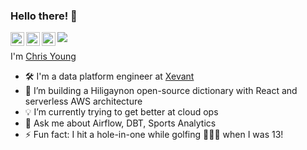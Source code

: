 ### Hello there! 👋

<a href="https://discord.com/users/crisp#7133">
  <img align="left" alt="Chris's Discord" width="22px" src="https://raw.githubusercontent.com/peterthehan/peterthehan/master/assets/discord.svg" />
</a>
<a href="https://twitter.com/chrisyoung0">
  <img align="left" alt="Chris Young | Twitter" width="22px" src="https://raw.githubusercontent.com/peterthehan/peterthehan/master/assets/twitter.svg" />
</a>
<a href="https://www.linkedin.com/in/chris-young22/">
  <img align="left" alt="Chris's LinkedIn" width="22px" src="https://raw.githubusercontent.com/peterthehan/peterthehan/master/assets/linkedin.svg" />
</a>
<!-- <a href="https://open.spotify.com/user/szs6ra3vt46y54o046u5biuo5">
  <img align="left" alt="Chris's Spotify" width="22px" src="https://raw.githubusercontent.com/peterthehan/peterthehan/ff2abc82ba18c42902a70c233d165c4e13c5a480/assets/spotify.svg" />
</a> -->

![](https://komarev.com/ghpvc/?username=cyoung43&color=blue)

I'm [Chris Young](https://chris-young.dev)

- 🛠️ I'm a data platform engineer at [Xevant](https://www.xevant.com/)
- 🔭 I’m building a Hiligaynon open-source dictionary with React and serverless AWS architecture <!-- NBA Shot location analysis and viz with React -->
- 💡 I’m currently trying to get better at cloud ops
- 💬 Ask me about Airflow, DBT, Sports Analytics
- ⚡ Fun fact: I hit a hole-in-one while golfing 🏌🏻‍♂️ when I was 13!

<!--
### 📊GitHub Stats :
![](https://github-readme-stats.vercel.app/api?username=cyoung43&theme=radical&hide_border=false&include_all_commits=false&count_private=true)<br/>
![](https://github-readme-streak-stats.herokuapp.com/?user=cyoung43&theme=radical&hide_border=false)<br/>
![](https://github-readme-stats.vercel.app/api/top-langs/?username=cyoung43&theme=radical&hide_border=false&include_all_commits=false&count_private=true&layout=compact)
-->

<!--
**cyoung43/cyoung43** is a ✨ _special_ ✨ repository because its `README.md` (this file) appears on your GitHub profile.

Here are some ideas to get you started:

- 🔭 I’m currently working on ...
- 🌱 I’m currently learning ...
- 👯 I’m looking to collaborate on ...
- 🤔 I’m looking for help with ...
- 💬 Ask me about ...
- 📫 How to reach me: ...
- 😄 Pronouns: ...
- ⚡ Fun fact: ...
-->
